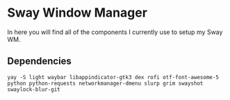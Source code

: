 # Sway Window Manager
In here you will find all of the components I currently use to setup my Sway WM.

## Dependencies
`yay -S light waybar libappindicator-gtk3 dex rofi otf-font-awesome-5 python python-requests networkmanager-dmenu slurp grim swayshot swaylock-blur-git`